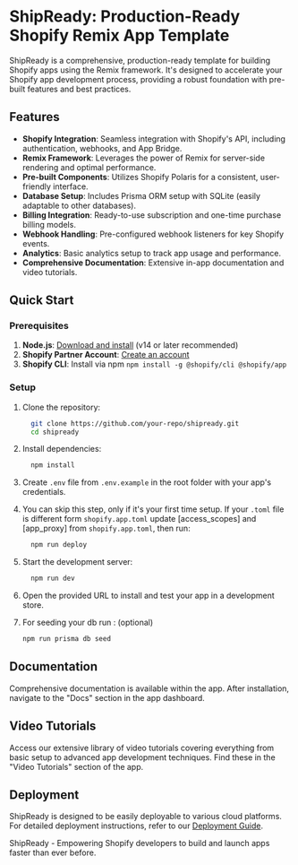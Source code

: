 # ShipReady: Production-Ready Shopify Remix App Template

ShipReady is a comprehensive, production-ready template for building Shopify apps using the Remix framework. It's designed to accelerate your Shopify app development process, providing a robust foundation with pre-built features and best practices.

## Features

- **Shopify Integration**: Seamless integration with Shopify's API, including authentication, webhooks, and App Bridge.
- **Remix Framework**: Leverages the power of Remix for server-side rendering and optimal performance.
- **Pre-built Components**: Utilizes Shopify Polaris for a consistent, user-friendly interface.
- **Database Setup**: Includes Prisma ORM setup with SQLite (easily adaptable to other databases).
- **Billing Integration**: Ready-to-use subscription and one-time purchase billing models.
- **Webhook Handling**: Pre-configured webhook listeners for key Shopify events.
- **Analytics**: Basic analytics setup to track app usage and performance.
- **Comprehensive Documentation**: Extensive in-app documentation and video tutorials.

## Quick Start

### Prerequisites

1. **Node.js**: [Download and install](https://nodejs.org/en/download/) (v14 or later recommended)
2. **Shopify Partner Account**: [Create an account](https://partners.shopify.com/signup)
3. **Shopify CLI**: Install via npm `npm install -g @shopify/cli @shopify/app`

### Setup

1. Clone the repository:

    ```bash
      git clone https://github.com/your-repo/shipready.git
      cd shipready
    ```

2. Install dependencies:
  
      ```bash
        npm install
      ```

3. Create `.env` file from `.env.example` in the root folder with your app's credentials.

4. You can skip this step, only if it's your first time setup. If your `.toml` file is different form `shopify.app.toml` update [access_scopes] and [app_proxy] from `shopify.app.toml`, then run:

      ```bash
        npm run deploy
      ```

5. Start the development server:
  
      ```bash
        npm run dev
      ```

6. Open the provided URL to install and test your app in a development store.

7. For seeding your db run : (optional)
      ```bash
      npm run prisma db seed
      ```
## Documentation

Comprehensive documentation is available within the app. After installation, navigate to the "Docs" section in the app dashboard.

## Video Tutorials

Access our extensive library of video tutorials covering everything from basic setup to advanced app development techniques. Find these in the "Video Tutorials" section of the app.

## Deployment

ShipReady is designed to be easily deployable to various cloud platforms. For detailed deployment instructions, refer to our [Deployment Guide](link-to-deployment-guide).



ShipReady - Empowering Shopify developers to build and launch apps faster than ever before.
